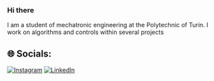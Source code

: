 
### Hi there
I am a student of mechatronic engineering at the Polytechnic of Turin. I work on algorithms and controls within several projects


## 🌐 Socials:
[![Instagram](https://img.shields.io/badge/Instagram-%23E4405F.svg?logo=Instagram&logoColor=white)](https://instagram.com/noah_crestaz) [![LinkedIn](https://img.shields.io/badge/LinkedIn-%230077B5.svg?logo=linkedin&logoColor=white)](https://linkedin.com/in/pietronoahcrestaz) 


